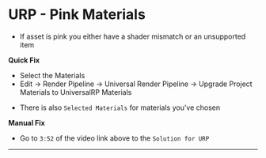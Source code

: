 # URP - Pink Materials
[Link]: https://www.youtube.com/watch?v=nB0r0c-SIVg

+ If asset is pink you either have a shader mismatch or an unsupported item

**Quick Fix**
+ Select the Materials
+ Edit -> Render Pipeline -> Universal Render Pipeline -> Upgrade Project Materials to UniversalRP Materials
 - There is also `Selected Materials` for materials you've chosen

**Manual Fix**
+ Go to `3:52` of the video link above to the `Solution for URP`

------------

